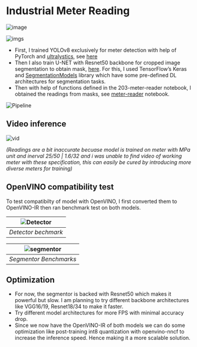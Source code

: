 # Industrial Meter Reading

![image](https://user-images.githubusercontent.com/71766106/229355994-63833df4-158f-4442-a599-93bbcccf3236.png)

![imgs](https://user-images.githubusercontent.com/71766106/230723041-f03db4f6-18a7-4ea6-a180-c3b800a520c2.gif)

* First, I trained YOLOv8 exclusively for meter detection with help of PyTorch and [ultralystics](https://github.com/ultralytics/ultralytics), see [here](detector.ipynb)
* Then I also train U-NET with Resnet50 backbone for cropped image segmentation to obtain mask, [here](segmentor.ipynb). For this, I used TensorFlow’s Keras and [SegmentationModels](https://github.com/qubvel/segmentation_models) library which have some pre-defined DL architectures for segmentation tasks.
* Then with help of functions defined in the 203-meter-reader notebook, I obtained the readings from masks, see [meter-reader](meter_reader.ipynb) notebook.

![Pipeline](https://user-images.githubusercontent.com/71766106/229354739-a653e7ee-8e5c-4d51-8180-d2d05255ce34.png)

## Video inference

![vid](https://user-images.githubusercontent.com/71766106/229518897-0e01e44d-b2a0-40f1-a823-c11a6b0afb8c.gif)

*(Readings are a bit inaccurate becuase model is trained on meter with MPa unit and inerval 25/50 | 1.6/32 and i was unable to find video of working meter with these specification, this can easily be cured by introducing more diverse meters for training)*

## OpenVINO compatibility test

To test compatibilty of model with OpenVINO, I first converted them to OpenVINO-IR then ran benchmark test on both models.

| ![Detector](https://user-images.githubusercontent.com/71766106/229520580-2fab5dea-8d3b-4591-91ad-93069da63c82.png) |
|:--:|
| *Detector bechmark* |

| ![segmentor](https://user-images.githubusercontent.com/71766106/229517544-093b978b-bfa6-4db3-a3a2-85fd75ad9c90.png) |
|:--:|
| *Segmentor Benchmarks* |

## Optimization
* For now, the segmentor is backed with Resnet50 which makes it powerful but slow. I am planning to try different backbone architectures like VGG16/19, Resnet18/34 to make it faster.
* Try different model architectures for more FPS with minimal accuracy drop.
* Since we now have the OpenVINO-IR of both models we can do some optimization like post-training int8 quantization with openvino-nncf to increase the inference speed. Hence making it a more scalable solution.


